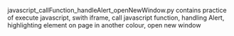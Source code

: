 javascript_callFunction_handleAlert_openNewWindow.py
contains practice of execute javascript, swith iframe, call javascript function, handling Alert, highlighting element on page in another colour, open new window
